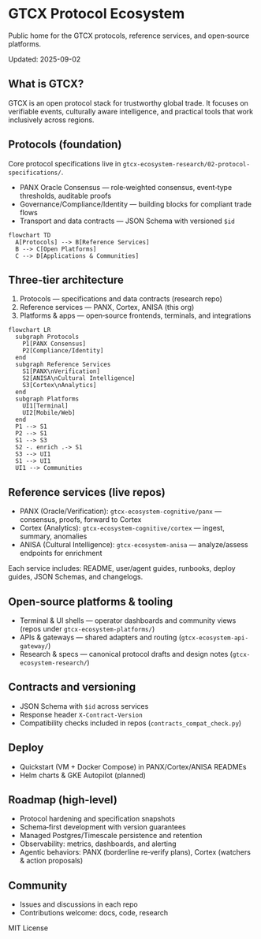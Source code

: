 # GTCX Protocol Ecosystem

Public home for the GTCX protocols, reference services, and open‑source platforms.

Updated: 2025-09-02

## What is GTCX?
GTCX is an open protocol stack for trustworthy global trade. It focuses on verifiable events, culturally aware intelligence, and practical tools that work inclusively across regions.

## Protocols (foundation)
Core protocol specifications live in `gtcx-ecosystem-research/02-protocol-specifications/`.
- PANX Oracle Consensus — role‑weighted consensus, event‑type thresholds, auditable proofs
- Governance/Compliance/Identity — building blocks for compliant trade flows
- Transport and data contracts — JSON Schema with versioned `$id`

```mermaid
flowchart TD
  A[Protocols] --> B[Reference Services]
  B --> C[Open Platforms]
  C --> D[Applications & Communities]
```

## Three‑tier architecture
1) Protocols — specifications and data contracts (research repo)
2) Reference services — PANX, Cortex, ANISA (this org)
3) Platforms & apps — open‑source frontends, terminals, and integrations

```mermaid
flowchart LR
  subgraph Protocols
    P1[PANX Consensus]
    P2[Compliance/Identity]
  end
  subgraph Reference Services
    S1[PANX\nVerification]
    S2[ANISA\nCultural Intelligence]
    S3[Cortex\nAnalytics]
  end
  subgraph Platforms
    UI1[Terminal]
    UI2[Mobile/Web]
  end
  P1 --> S1
  P2 --> S1
  S1 --> S3
  S2 -. enrich .-> S1
  S3 --> UI1
  S1 --> UI1
  UI1 --> Communities
```

## Reference services (live repos)
- PANX (Oracle/Verification): `gtcx-ecosystem-cognitive/panx` — consensus, proofs, forward to Cortex
- Cortex (Analytics): `gtcx-ecosystem-cognitive/cortex` — ingest, summary, anomalies
- ANISA (Cultural Intelligence): `gtcx-ecosystem-anisa` — analyze/assess endpoints for enrichment

Each service includes: README, user/agent guides, runbooks, deploy guides, JSON Schemas, and changelogs.

## Open‑source platforms & tooling
- Terminal & UI shells — operator dashboards and community views (repos under `gtcx-ecosystem-platforms/`)
- APIs & gateways — shared adapters and routing (`gtcx-ecosystem-api-gateway/`)
- Research & specs — canonical protocol drafts and design notes (`gtcx-ecosystem-research/`)

## Contracts and versioning
- JSON Schema with `$id` across services
- Response header `X-Contract-Version`
- Compatibility checks included in repos (`contracts_compat_check.py`)

## Deploy
- Quickstart (VM + Docker Compose) in PANX/Cortex/ANISA READMEs
- Helm charts & GKE Autopilot (planned)

## Roadmap (high‑level)
- Protocol hardening and specification snapshots
- Schema‑first development with version guarantees
- Managed Postgres/Timescale persistence and retention
- Observability: metrics, dashboards, and alerting
- Agentic behaviors: PANX (borderline re‑verify plans), Cortex (watchers & action proposals)

## Community
- Issues and discussions in each repo
- Contributions welcome: docs, code, research

MIT License
